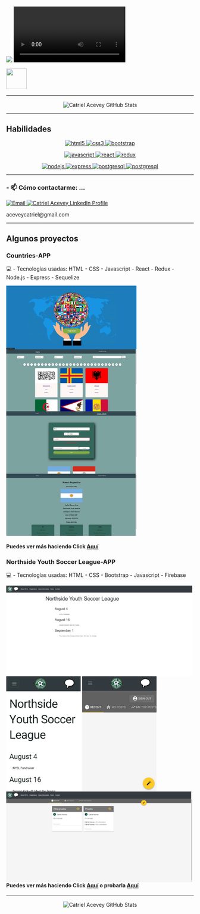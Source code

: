 ![](https://media-private.canva.com/Ut9mo/MAEzEcUt9mo/1/s2.png?X-Amz-Algorithm=AWS4-HMAC-SHA256&X-Amz-Credential=AKIAJWF6QO3UH4PAAJ6Q%2F20211220%2Fus-east-1%2Fs3%2Faws4_request&X-Amz-Date=20211220T034810Z&X-Amz-Expires=38109&X-Amz-Signature=287f4f5f25ba4c495e3519b5e63c51d6a4650e4f89c09d62485c5ed69fe03e8e&X-Amz-SignedHeaders=host&response-expires=Mon%2C%2020%20Dec%202021%2014%3A23%3A19%20GMT)
![](https://video-private-assets.canva.com/VAEznUqLEy0/v/b131c9845a.mp4?exp=1640504100000&cf-ck=eWy9jClWb2AsTNRAvyTi-HKcx2zb1VyUQe-GYmSg47c&cf-sig=046j4xxB5kG-fFdBxz1Z0XXeTljpnmhi8iRDL0X6KLY&cf-sig-kid=CO7cCjZ_YiI=&sig=fRCtcotJu5uKeirQbUdMmTv8CDhbc8Aldmc8_NfBhp8&sig-kid=GzFgFdhXD-Q=)

<img src="https://github.com/mitul3737/mitul3737/blob/main/Wave.gif" height="55px" width="55px">

******

<p align="center">
    <img align="center" alt="Catriel Acevey GitHub Stats" src="https://github-readme-stats.vercel.app/api?username=Catriel-Acevey&show_icons=true&count_private=true&theme=tokyonight" /> <!-- dark -->
</p> 

******

## Habilidades 

<p width='40%' height="100%"align="center"> 
   <a href="https://www.w3.org/html/" target="_blank"> <img src="https://icongr.am/devicon/html5-original-wordmark.svg?size=40&color=currentColor" alt="html5"             width="50" height="50"/> </a>   
   <a href="https://www.w3schools.com/css/" target="_blank"> <img src="https://icongr.am/devicon/css3-original-wordmark.svg?size=40&color=currentColor" alt="css3"         width="50" height="50"/> </a>
   <a href="https://getbootstrap.com" target="_blank"> <img src="https://icongr.am/devicon/bootstrap-plain-wordmark.svg?size=40&color=currentColor" alt="bootstrap"             width="50" height="50"/> </a>    
 </p>
 <p width='40%' align="center">
   <a href="https://developer.mozilla.org/en-US/docs/Web/JavaScript" target="_blank">
      <img src="https://icongr.am/devicon/javascript-original.svg?size=40&color=currentColor" alt="javascript" width="50" height="50"/> </a>
   <a href="https://reactjs.org/" target="_blank"> <img src="https://icongr.am/devicon/react-original.svg?size=40&color=currentColor" alt="react"                 width="50" height="50"/> </a>
    <a href="https://es.redux.js.org/" target="_blank"> <img src="https://cdn.icon-icons.com/icons2/2415/PNG/512/redux_original_logo_icon_146365.png" alt="redux" width="50" height="50"/> 
    </a>

 </p>
 <p width='40%' align="center">    
   <a href="https://nodejs.org" target="_blank"> <img src="https://icongr.am/devicon/nodejs-original-wordmark.svg?size=40&color=currentColor" alt="nodejs"               width="50" height="50"/> </a>
   <a href="https://expressjs.com" target="_blank"> <img src="https://icongr.am/devicon/express-original-wordmark.svg?size=40&color=2ec539" alt="express"         width="50" height="50"/> </a>
   <a href="https://www.postgresql.org" target="_blank"> <img src="https://icongr.am/devicon/postgresql-original-wordmark.svg?size=40&color=2ec539"             alt="postgresql" width="50" height="50"/> </a>
   <a href="https://sequelize.org" target="_blank"> <img src="https://icongr.am/devicon/sequelize-original.svg?size=40&color=2ec539" alt="postgresql" width="50"               height="50"/> </a> 
 </p>

******

### - 📫 Cómo contactarme: ...
   <p>   
      <a align='right' href="mailto:aceveycatriel@gmail.com">
         <img alt="Email" src="https://www.vectorlogo.zone/logos/gmail/gmail-icon.svg" height="50" width="50"/>
      </a>  
      <a href="https://www.linkedin.com/in/catriel-acevey/">
         <img src="https://www.vectorlogo.zone/logos/linkedin/linkedin-icon.svg" alt="Catriel Acevey LinkedIn Profile" height="50" width="50">
      </a>
   </p>
   <p><label>aceveycatriel@gmail.com</label></p>

******

## Algunos proyectos 

### Countries-APP
💻 - Tecnologías usadas: HTML - CSS - Javascript - React - Redux - Node.js - Express - Sequelize

<img align="left" width= "350px" src='https://github.com/Catriel-Acevey/PI-Countries-main/blob/main/images/app-landing.png?raw=true' />
<img align="center" width= "350px" src='https://github.com/Catriel-Acevey/PI-Countries-main/blob/main/images/app-home.png?raw=true' />
<img align="left" width= "350px" src='https://github.com/Catriel-Acevey/PI-Countries-main/blob/main/images/app-create.png?raw=true' />
<img align="center" width= "350px" src='https://github.com/Catriel-Acevey/PI-Countries-main/blob/main/images/app-details.png?raw=true' />

#### Puedes ver más haciendo Click [Aquí](https://github.com/Catriel-Acevey/PI-Countries-main)

### Northside Youth Soccer League-APP
💻 - Tecnologías usadas: HTML - CSS - Bootstrap - Javascript - Firebase

<img align="left" width= "500px" src='https://github.com/Catriel-Acevey/NYSL/blob/main/preview/desktop-home.png?raw=true' />
<img align="center" width= "200px" src='https://github.com/Catriel-Acevey/NYSL/blob/main/preview/mobile-home.JPG?raw=true' />
<img align="left" width= "500px" src='https://github.com/Catriel-Acevey/NYSL/blob/main/preview/desktop-posts.png?raw=true' />
<img align="center" width= "200px" src='https://github.com/Catriel-Acevey/NYSL/blob/main/preview/mobile-posts.JPG?raw=true' />

#### Puedes ver más haciendo Click [Aquí](https://github.com/Catriel-Acevey/PI-Countries-main) o probarla [Aquí](https://curso-mindhub.web.app/)

******

<p align="center">
    <img align="center" alt="Catriel Acevey GitHub Stats" src="https://github-readme-stats.vercel.app/api/top-langs/?username=Catriel-Acevey&theme=tokyonight" />
</p>
